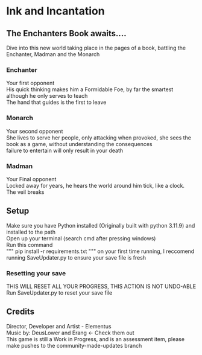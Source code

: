 # Ink and Incantation
## The Enchanters Book awaits....
Dive into this new world taking place in the pages of a book, battling the Enchanter, Madman and the Monarch
### Enchanter
Your first opponent <br>
His quick thinking makes him a Formidable Foe, by far the smartest although he only serves to teach<br>
The hand that guides is the first to leave
### Monarch
Your second opponent<br>
She lives to serve her people, only attacking when provoked, she sees the book as a game, without understanding the consequences<br>
failure to entertain will only result in your death
### Madman
Your Final opponent<br>
Locked away for years, he hears the world around him tick, like a clock.<br>
The veil breaks

## Setup
Make sure you have Python installed (Originally built with python 3.11.9) and installed to the path <br>
Open up your terminal (search cmd after pressing windows) <br>
Run this command <br>
"""
pip install -r requirements.txt
"""
on your first time running, I reccomend running SaveUpdater.py to ensure your save file is fresh
### Resetting your save
THIS WILL RESET ALL YOUR PROGRESS, THIS ACTION IS NOT UNDO-ABLE <br>
Run SaveUpdater.py to reset your save file


## Credits
Director, Developer and Artist - Elementus <br>
Music by: DeusLower and Erang <- Check them out <br>
This game is still a Work in Progress, and is an assessment item, please make pushes to the community-made-updates branch